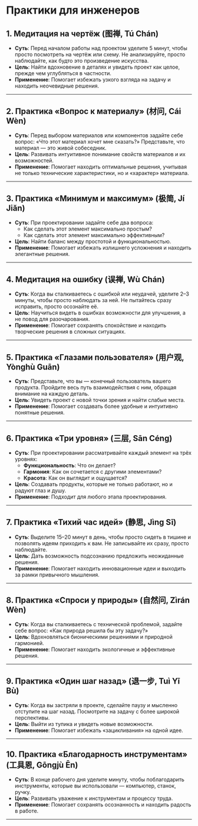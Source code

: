 # **Практики для инженеров**  

## **1. Медитация на чертёж (图禅, Tú Chán)**  

- **Суть**: Перед началом работы над проектом уделите 5 минут, чтобы просто посмотреть на чертёж или схему. Не анализируйте, просто наблюдайте, как будто это произведение искусства.  
- **Цель**: Найти вдохновение в деталях и увидеть проект как целое, прежде чем углубляться в частности.  
- **Применение**: Помогает избежать узкого взгляда на задачу и находить неочевидные решения.  

---

## **2. Практика «Вопрос к материалу» (材问, Cái Wèn)**  

- **Суть**: Перед выбором материалов или компонентов задайте себе вопрос: «Что этот материал хочет мне сказать?» Представьте, что материал — это живой собеседник.  
- **Цель**: Развивать интуитивное понимание свойств материалов и их возможностей.  
- **Применение**: Помогает находить оптимальные решения, учитывая не только технические характеристики, но и «характер» материала.  

---

## **3. Практика «Минимум и максимум» (极简, Jí Jiǎn)**  

- **Суть**: При проектировании задайте себе два вопроса:  
  - Как сделать этот элемент максимально простым?  
  - Как сделать этот элемент максимально эффективным?  
- **Цель**: Найти баланс между простотой и функциональностью.  
- **Применение**: Помогает избежать излишнего усложнения и находить элегантные решения.  

---

## **4. Медитация на ошибку (误禅, Wù Chán)**  

- **Суть**: Когда вы сталкиваетесь с ошибкой или неудачей, уделите 2–3 минуты, чтобы просто наблюдать за ней. Не пытайтесь сразу исправить, просто осознайте её.  
- **Цель**: Научиться видеть в ошибках возможности для улучшения, а не повод для разочарования.  
- **Применение**: Помогает сохранять спокойствие и находить творческие решения в сложных ситуациях.  

---

## **5. Практика «Глазами пользователя» (用户观, Yònghù Guān)**  

- **Суть**: Представьте, что вы — конечный пользователь вашего продукта. Пройдите весь путь взаимодействия с ним, обращая внимание на каждую деталь.  
- **Цель**: Увидеть проект с новой точки зрения и найти слабые места.  
- **Применение**: Помогает создавать более удобные и интуитивно понятные решения.  

---

## **6. Практика «Три уровня» (三层, Sān Céng)**  

- **Суть**: При проектировании рассматривайте каждый элемент на трёх уровнях:  
  - **Функциональность**: Что он делает?  
  - **Гармония**: Как он сочетается с другими элементами?  
  - **Красота**: Как он выглядит и ощущается?  
- **Цель**: Создавать продукты, которые не только работают, но и радуют глаз и душу.  
- **Применение**: Подходит для любого этапа проектирования.  

---

## **7. Практика «Тихий час идей» (静思, Jìng Sī)**  

- **Суть**: Выделите 15–20 минут в день, чтобы просто сидеть в тишине и позволять идеям приходить к вам. Не записывайте их сразу, просто наблюдайте.  
- **Цель**: Дать возможность подсознанию предложить неожиданные решения.  
- **Применение**: Помогает находить инновационные идеи и выходить за рамки привычного мышления.  

---

## **8. Практика «Спроси у природы» (自然问, Zìrán Wèn)**  

- **Суть**: Когда вы сталкиваетесь с технической проблемой, задайте себе вопрос: «Как природа решила бы эту задачу?»  
- **Цель**: Вдохновляться бионическими решениями и природной гармонией.  
- **Применение**: Помогает находить экологичные и эффективные решения.  

---

## **9. Практика «Один шаг назад» (退一步, Tuì Yī Bù)**  

- **Суть**: Когда вы застряли в проекте, сделайте паузу и мысленно отступите на шаг назад. Посмотрите на задачу с более широкой перспективы.  
- **Цель**: Выйти из тупика и увидеть новые возможности.  
- **Применение**: Помогает избежать «зацикливания» на одной идее.  

---

## **10. Практика «Благодарность инструментам» (工具恩, Gōngjù Ēn)**  

- **Суть**: В конце рабочего дня уделите минуту, чтобы поблагодарить инструменты, которые вы использовали — компьютер, станок, ручку.  
- **Цель**: Развивать уважение к инструментам и процессу труда.  
- **Применение**: Помогает сохранять осознанность и находить радость в работе.  

---
